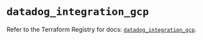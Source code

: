 # `datadog_integration_gcp`

Refer to the Terraform Registry for docs: [`datadog_integration_gcp`](https://registry.terraform.io/providers/datadog/datadog/3.39.0/docs/resources/integration_gcp).
